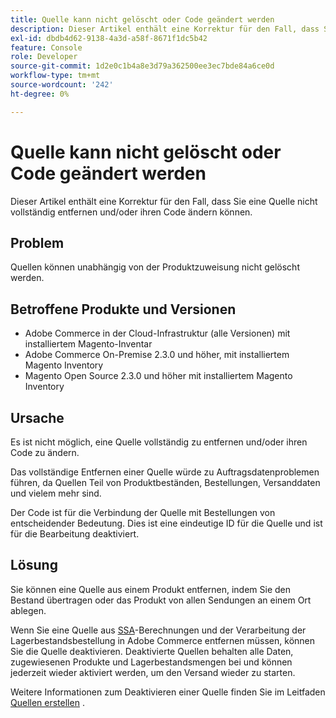 ```yaml
---
title: Quelle kann nicht gelöscht oder Code geändert werden
description: Dieser Artikel enthält eine Korrektur für den Fall, dass Sie eine Quelle nicht vollständig entfernen und/oder ihren Code ändern können.
exl-id: dbdb4d62-9138-4a3d-a58f-8671f1dc5b42
feature: Console
role: Developer
source-git-commit: 1d2e0c1b4a8e3d79a362500ee3ec7bde84a6ce0d
workflow-type: tm+mt
source-wordcount: '242'
ht-degree: 0%

---
```


# Quelle kann nicht gelöscht oder Code geändert werden

Dieser Artikel enthält eine Korrektur für den Fall, dass Sie eine Quelle nicht vollständig entfernen und/oder ihren Code ändern können.

## Problem

Quellen können unabhängig von der Produktzuweisung nicht gelöscht werden.

## Betroffene Produkte und Versionen

* Adobe Commerce in der Cloud-Infrastruktur (alle Versionen) mit installiertem Magento-Inventar
* Adobe Commerce On-Premise 2.3.0 und höher, mit installiertem Magento Inventory
* Magento Open Source 2.3.0 und höher mit installiertem Magento Inventory

## Ursache

Es ist nicht möglich, eine Quelle vollständig zu entfernen und/oder ihren Code zu ändern.

Das vollständige Entfernen einer Quelle würde zu Auftragsdatenproblemen führen, da Quellen Teil von Produktbeständen, Bestellungen, Versanddaten und vielem mehr sind.

Der Code ist für die Verbindung der Quelle mit Bestellungen von entscheidender Bedeutung. Dies ist eine eindeutige ID für die Quelle und ist für die Bearbeitung deaktiviert.

## Lösung

Sie können eine Quelle aus einem Produkt entfernen, indem Sie den Bestand übertragen oder das Produkt von allen Sendungen an einem Ort ablegen.

Wenn Sie eine Quelle aus [SSA](https://devdocs.magento.com/guides/v2.3/inventory/source-selection-algorithms.html)-Berechnungen und der Verarbeitung der Lagerbestandsbestellung in Adobe Commerce entfernen müssen, können Sie die Quelle deaktivieren. Deaktivierte Quellen behalten alle Daten, zugewiesenen Produkte und Lagerbestandsmengen bei und können jederzeit wieder aktiviert werden, um den Versand wieder zu starten.

Weitere Informationen zum Deaktivieren einer Quelle finden Sie im Leitfaden [Quellen erstellen](https://github.com/magento/inventory/wiki/Create-Sources#disable-sources) .
